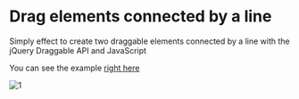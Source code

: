 # Drag elements connected by a line
Simply effect to create two draggable elements connected by a line with the jQuery Draggable API and JavaScript

You can see the example [right here](https://codepen.io/anti-duhring/pen/mdqzWPz)

![1](https://user-images.githubusercontent.com/99638905/155925486-b25490f9-51bc-49d9-aa07-c76dbdb1dc28.png)
